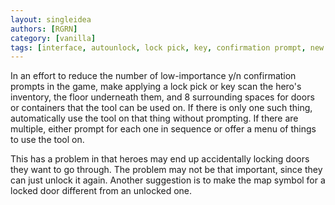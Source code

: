 ```yaml
---
layout: singleidea
authors: [RGRN]
category: [vanilla]
tags: [interface, autounlock, lock pick, key, confirmation prompt, new glyph]
---
```

In an effort to reduce the number of low-importance y/n confirmation prompts in
the game, make applying a lock pick or key scan the hero's inventory, the floor
underneath them, and 8 surrounding spaces for doors or containers that the tool
can be used on. If there is only one such thing, automatically use the tool on
that thing without prompting. If there are multiple, either prompt for each one
in sequence or offer a menu of things to use the tool on.

This has a problem in that heroes may end up accidentally locking doors they
want to go through. The problem may not be that important, since they can just
unlock it again. Another suggestion is to make the map symbol for a locked door
different from an unlocked one.
